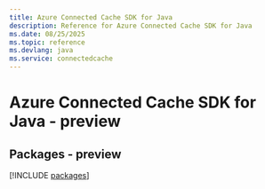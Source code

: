 ```yaml
---
title: Azure Connected Cache SDK for Java
description: Reference for Azure Connected Cache SDK for Java
ms.date: 08/25/2025
ms.topic: reference
ms.devlang: java
ms.service: connectedcache
---
```

# Azure Connected Cache SDK for Java - preview
## Packages - preview
[!INCLUDE [packages](connected-cache-index.md)]